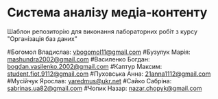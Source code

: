 # Система аналізу медіа-контенту

Шаблон репозиторію для виконання лабораторних робіт з курсу "Організація баз даних"

#Богомол Владислав: vbogomol11@gmail.com
#Бузулук Марія: mashundra2002@gmail.com
#Василенко Богдан: bogdan.vasilenko.2002@gmail.com
#Каптур Максим: student.fiot.9112@gmail.com
#Пуховська Анна: 21anna1112@gmail.com
#Мусійчук Ярослав: yaredmus@ukr.net
#Сайко Сабріна: sabrinas.ua82@gmail.com
#Чопик Назар: nazar.chopyk@gmail.com

